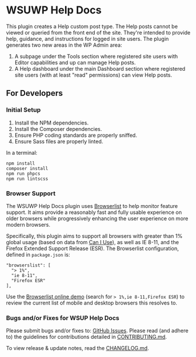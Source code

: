 # WSUWP Help Docs

This plugin creates a Help custom post type. The Help posts cannot be viewed or queried from the front end of the site. They're intended to provide help, guidance, and instructions for logged in site users. The plugin generates two new areas in the WP Admin area:

1. A subpage under the Tools section where registered site users with Editor capabilities and up can manage Help posts.
2. A Help dashboard under the main Dashboard section where registered site users (with at least "read" permissions) can view Help posts.

## For Developers

<!-- @todo Explain the directory structure, build process, and build and testing tools. -->

### Initial Setup

1. Install the NPM dependencies.
2. Install the Composer dependencies.
3. Ensure PHP coding standards are properly sniffed.
4. Ensure Sass files are properly linted.

In a terminal:

~~~
npm install
composer install
npm run phpcs
npm run lintscss
~~~

### Browser Support

The WSUWP Help Docs plugin uses [Browserlist](https://github.com/browserslist/browserslist) to help monitor feature support. It aims provide a reasonably fast and fully usable experience on older browsers while progressively enhancing the user experience on more modern browsers.

Specifically, this plugin aims to support all browsers with greater than 1% global usage (based on data from [Can I Use](http://caniuse.com/)), as well as IE 8-11, and the Firefox Extended Support Release (ESR). The Browserlist configuration, defined in `package.json` is:

~~~
"browserslist": [
  "> 1%",
  "ie 8-11",
  "Firefox ESR"
],
~~~

Use the [Browserlist online demo](http://browserl.ist/) (search for `> 1%,ie 8-11,Firefox ESR`) to review the current list of mobile and desktop browsers this resolves to.

### Bugs and/or Fixes for WSUP Help Docs

Please submit bugs and/or fixes to: [GitHub Issues](https://github.com/washingtonstateuniversity/wsuwp-plugin-help-docs/issues). Please read (and adhere to) the guidelines for contributions detailed in [CONTRIBUTING.md](https://github.com/washingtonstateuniversity/wsuwp-plugin-help-docs/blob/master/CONTRIBUTING.md).

To view release & update notes, read the [CHANGELOG.md](https://github.com/washingtonstateuniversity/wsuwp-plugin-help-docs/blob/master/CHANGELOG.md).

